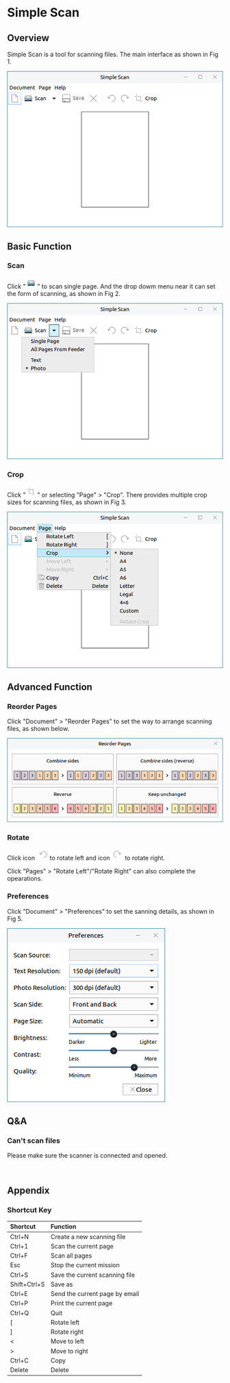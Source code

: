 # Simple Scan
## Overview
Simple Scan is a tool for scanning files. The main interface as shown in Fig 1.

![Fig 1 Simple scan](image/1.png)
<br>

## Basic Function
### Scan
Click "![](image/icon4.png)" to scan single page. And the drop dowm menu near it can set the form of scanning, as shown in Fig 2.

![Fig 2 Scan](image/2.png)

### Crop
Click "![](image/icon6.png)" or selecting "Page" > "Crop". There provides multiple crop sizes for scanning files, as shown in Fig 3.

![Fig 3 Crop](image/3.png)
<br>

## Advanced Function
### Reorder Pages
Click "Document" > "Reorder Pages" to set the way to arrange scanning files, as shown below.

![Fig 4 Reorder pages](image/4.png)

### Rotate
Click icon ![](image/icon5.png) to rotate left and icon ![](image/icon3.png) to rotate right.

Click "Pages" > "Rotate Left"/"Rotate Right" can also complete the opearations.

### Preferences
Click "Document" > "Preferences" to set the sanning details, as shown in Fig 5.

![Fig 5 Preferences](image/5.png)
<br>

## Q&A
### Can't scan files
Please make sure the scanner is connected and opened.

<br>

## Appendix
### Shortcut Key

| Shortcut | Function
| :------------ | :------------ |
| Ctrl+N | Create a new scanning file |
| Ctrl+1 | Scan the current page |
| Ctrl+F | Scan all pages |
| Esc | Stop the current mission |
| Ctrl+S | Save the current scanning file |
| Shift+Ctrl+S	| Save as |
| Ctrl+E | Send the current page by email |
| Ctrl+P | Print the current page |
| Ctrl+Q | Quit |
| [ | Rotate left |
| ] | Rotate right |
| < | Move to left |
| > | Move to right |
| Ctrl+C | Copy |
| Delete |Delete |

